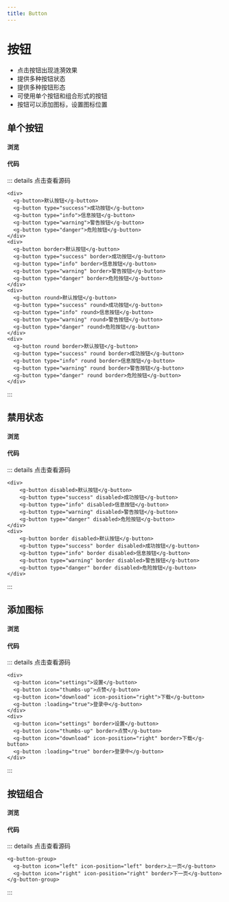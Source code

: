 ```yaml
---
title: Button
---
```


# 按钮

- 点击按钮出现涟漪效果
- 提供多种按钮状态
- 提供多种按钮形态
- 可使用单个按钮和组合形式的按钮
- 按钮可以添加图标，设置图标位置

## 单个按钮

#### 浏览

<ClientOnly>
<button-demos></button-demos>
</ClientOnly>

#### 代码

::: details 点击查看源码
```vue
<div>
  <g-button>默认按钮</g-button>
  <g-button type="success">成功按钮</g-button>
  <g-button type="info">信息按钮</g-button>
  <g-button type="warning">警告按钮</g-button>
  <g-button type="danger">危险按钮</g-button>
</div>
<div>
  <g-button border>默认按钮</g-button>
  <g-button type="success" border>成功按钮</g-button>
  <g-button type="info" border>信息按钮</g-button>
  <g-button type="warning" border>警告按钮</g-button>
  <g-button type="danger" border>危险按钮</g-button>
</div>
<div>
  <g-button round>默认按钮</g-button>
  <g-button type="success" round>成功按钮</g-button>
  <g-button type="info" round>信息按钮</g-button>
  <g-button type="warning" round>警告按钮</g-button>
  <g-button type="danger" round>危险按钮</g-button>
</div>
<div>
  <g-button round border>默认按钮</g-button>
  <g-button type="success" round border>成功按钮</g-button>
  <g-button type="info" round border>信息按钮</g-button>
  <g-button type="warning" round border>警告按钮</g-button>
  <g-button type="danger" round border>危险按钮</g-button>
</div>
```
:::

## 禁用状态

#### 浏览

<ClientOnly>
  <button-disabled></button-disabled>
</ClientOnly>

#### 代码
::: details 点击查看源码
```vue
<div>
    <g-button disabled>默认按钮</g-button>
    <g-button type="success" disabled>成功按钮</g-button>
    <g-button type="info" disabled>信息按钮</g-button>
    <g-button type="warning" disabled>警告按钮</g-button>
    <g-button type="danger" disabled>危险按钮</g-button>
</div>
<div>
    <g-button border disabled>默认按钮</g-button>
    <g-button type="success" border disabled>成功按钮</g-button>
    <g-button type="info" border disabled>信息按钮</g-button>
    <g-button type="warning" border disabled>警告按钮</g-button>
    <g-button type="danger" border disabled>危险按钮</g-button>
</div>
```
:::


## 添加图标

#### 浏览

<ClientOnly>
  <button-icon></button-icon>
</ClientOnly>

#### 代码
::: details 点击查看源码
```vue
<div>
  <g-button icon="settings">设置</g-button>
  <g-button icon="thumbs-up">点赞</g-button>
  <g-button icon="download" icon-position="right">下载</g-button>
  <g-button :loading="true">登录中</g-button>
</div>
<div>
  <g-button icon="settings" border>设置</g-button>
  <g-button icon="thumbs-up" border>点赞</g-button>
  <g-button icon="download" icon-position="right" border>下载</g-button>
  <g-button :loading="true" border>登录中</g-button>
</div>
```
:::

## 按钮组合

#### 浏览

<ClientOnly>
  <buttonGroup-demos></buttonGroup-demos>
</ClientOnly>

#### 代码
::: details 点击查看源码
```vue
<g-button-group>
  <g-button icon="left" icon-position="left" border>上一页</g-button>
  <g-button icon="right" icon-position="right" border>下一页</g-button>
</g-button-group>
```
:::